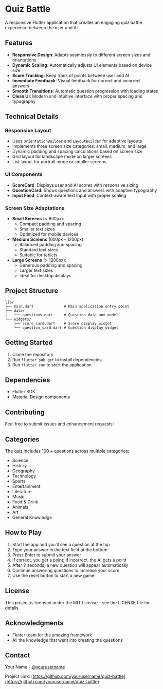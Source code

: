 # Quiz Battle

A responsive Flutter application that creates an engaging quiz battle experience between the user and AI.

## Features

- **Responsive Design**: Adapts seamlessly to different screen sizes and orientations
- **Dynamic Scaling**: Automatically adjusts UI elements based on device size
- **Score Tracking**: Keep track of points between user and AI
- **Immediate Feedback**: Visual feedback for correct and incorrect answers
- **Smooth Transitions**: Automatic question progression with loading states
- **Clean UI**: Modern and intuitive interface with proper spacing and typography

## Technical Details

### Responsive Layout
- Uses `OrientationBuilder` and `LayoutBuilder` for adaptive layouts
- Implements three screen size categories: small, medium, and large
- Dynamic padding and spacing calculations based on screen size
- Grid layout for landscape mode on larger screens
- List layout for portrait mode or smaller screens

### UI Components
- **ScoreCard**: Displays user and AI scores with responsive sizing
- **QuestionCard**: Shows questions and answers with adaptive typography
- **Input Field**: Context-aware text input with proper scaling

### Screen Size Adaptations
- **Small Screens** (< 600px):
  - Compact padding and spacing
  - Smaller text sizes
  - Optimized for mobile devices
- **Medium Screens** (600px - 1200px):
  - Balanced padding and spacing
  - Standard text sizes
  - Suitable for tablets
- **Large Screens** (> 1200px):
  - Generous padding and spacing
  - Larger text sizes
  - Ideal for desktop displays

## Project Structure

```
lib/
├── main.dart              # Main application entry point
├── data/
│   └── questions.dart     # Question data and model
└── widgets/
    ├── score_card.dart    # Score display widget
    └── question_card.dart # Question display widget
```

## Getting Started

1. Clone the repository
2. Run `flutter pub get` to install dependencies
3. Run `flutter run` to start the application

## Dependencies

- Flutter SDK
- Material Design components

## Contributing

Feel free to submit issues and enhancement requests!

## Categories

The quiz includes 100 + questions across multiple categories:

- Science
- History
- Geography
- Technology
- Sports
- Entertainment
- Literature
- Music
- Food & Drink
- Animals
- Art
- General Knowledge

## How to Play

1. Start the app and you'll see a question at the top
2. Type your answer in the text field at the bottom
3. Press Enter to submit your answer
4. If correct, you get a point; if incorrect, the AI gets a point
5. After 2 seconds, a new question will appear automatically
6. Continue answering questions to increase your score
7. Use the reset button to start a new game

## License

This project is licensed under the MIT License - see the LICENSE file for details.

## Acknowledgments

- Flutter team for the amazing framework
- All the knowledge that went into creating the questions

## Contact

Your Name - [@yourusername](https://twitter.com/yourusername)

Project Link: [https://github.com/yourusername/quiz-battle](https://github.com/yourusername/quiz-battle) 
